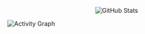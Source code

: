 <p align="center">
  <img src="https://github-readme-stats.vercel.app/api?username=Mykyta-G&theme=tokyonight&hide_border=true&bg_color=00000000&show_icons=true&include_all_commits=true" alt="GitHub Stats" />
</p>

<img src="https://github-readme-activity-graph.vercel.app/graph?username=Mykyta-G&theme=github-compact" alt="Activity Graph" />